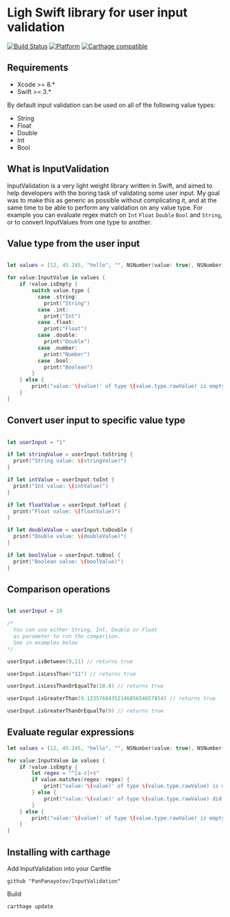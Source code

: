 # Ligh Swift library for user input validation

[![Build Status](https://travis-ci.org/PanPanayotov/InputValidation.svg?branch=master)](https://travis-ci.org/PanPanayotov/InputValidation)
[![Platform](https://img.shields.io/badge/platform-iOS,%20macOS,%20tvOS-green.svg)]()
[![Carthage compatible](https://img.shields.io/badge/Carthage-compatible-4BC51D.svg?style=flat)](https://github.com/Carthage/Carthage)

## Requirements
- Xcode >= 8.*
- Swift >= 3.*

By default input validation can be used on all of the following value types:
* String
* Float
* Double
* Int
* Bool

## What is InputValidation
InputValidation is a very light weight library written in Swift, and aimed to help developers with the boring task of validating some user input. My goal was to make this as generic as possible without complicating it, and at the same time to be able to perform any validation on any value type. For example you can evaluate regex match on `Int` `Float` `Double` `Bool` and `String`, or to convert InputValues from one type to another.

## Value type from the user input

``` swift

let values = [12, 45.245, "hello", "", NSNumber(value: true), NSNumber(value: 12), NSNumber(value: 65.28), false, true]

for value:InputValue in values {
    if !value.isEmpty {
        switch value.type {
          case .string:
            print("String")
          case .int:
            print("Int")
          case .float:
            print("Float")
          case .double:
            print("Double")
          case .number:
            print("Number")
          case .bool:
            print("Boolean")
        }
    } else {
        print("value:'\(value)' of type \(value.type.rawValue) is empty")
    }
}


```

## Convert user input to specific value type

``` swift

let userInput = "1"

if let stringValue = userInput.toString {
  print("String value: \(stringValue)")
}

if let intValue = userInput.toInt {
  print("Int value: \(intValue)")
}

if let floatValue = userInput.toFloat {
  print("Float value: \(floatValue)")
}

if let doubleValue = userInput.toDouble {
  print("Double value: \(doubleValue)")
}

if let boolValue = userInput.toBool {
  print("Boolean value: \(boolValue)")
}


```

## Comparison operations

``` Swift

let userInput = 10

/*
  You can use either String, Int, Double or Float 
  as parameter to run the comparison. 
  See in examples below
*/

userInput.isBetween(9,11) // returns true

userInput.isLessThan("11") // returns true

userInput.isLessThanOrEqualTo(10.0) // returns true

userInput.isGreaterThan(9.1235768435214685654657854) // returns true

userInput.isGreaterThanOrEqualTo(9) // returns true

```

## Evaluate regular expressions
``` swift
let values = [12, 45.245, "hello", "", NSNumber(value: true), NSNumber(value: 12), NSNumber(value: 65.28), false, true]

for value:InputValue in values {
    if !value.isEmpty {
        let regex = "^[a-z]+$"
        if value.matches(regex: regex) {
            print("value:'\(value)' of type \(value.type.rawValue) is matching '\(regex)'")
        } else {
            print("value:'\(value)' of type \(value.type.rawValue) did not match '\(regex)'")
        }
    } else {
        print("value:'\(value)' of type \(value.type.rawValue) is empty")
    }
}
```

## Installing with carthage

Add InputValidation into your Cartfile
```
github "PanPanayotov/InputValidation"
```
Build 
``` bash
carthage update
```
